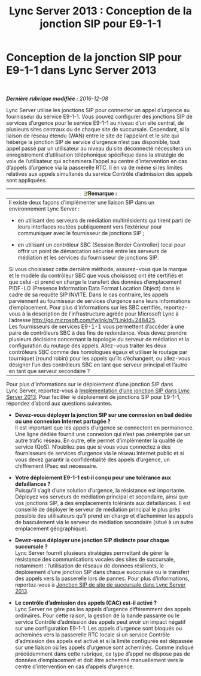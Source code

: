 ﻿---
title: 'Lync Server 2013 : Conception de la jonction SIP pour E9-1-1'
TOCTitle: Conception de la jonction SIP pour E9-1-1
ms:assetid: 4f93b974-b460-45c7-a4a8-6f38e34840f5
ms:mtpsurl: https://technet.microsoft.com/fr-fr/library/Gg398323(v=OCS.15)
ms:contentKeyID: 49297185
ms.date: 12/10/2016
mtps_version: v=OCS.15
ms.translationtype: HT
---

# Conception de la jonction SIP pour E9-1-1 dans Lync Server 2013

 

_**Dernière rubrique modifiée :** 2016-12-08_

Lync Server utilise les jonctions SIP pour connecter un appel d’urgence au fournisseur du service E9-1-1. Vous pouvez configurer des jonctions SIP de services d’urgence pour le service E9-1-1 au niveau d’un site central, de plusieurs sites centraux ou de chaque site de succursale. Cependant, si la liaison de réseau étendu (WAN) entre le site de l’appelant et le site qui héberge la jonction SIP de service d’urgence n’est pas disponible, tout appel passé par un utilisateur au niveau du site déconnecté nécessitera un enregistrement d’utilisation téléphonique spécifique dans la stratégie de voix de l’utilisateur qui acheminera l’appel au centre d’intervention en cas d’appels d’urgence via la passerelle RTC. Il en va de même si les limites relatives aux appels simultanés du service Contrôle d’admission des appels sont appliquées.

<table>
<colgroup>
<col style="width: 100%" />
</colgroup>
<thead>
<tr class="header">
<th><img src="images/Gg398920.note(OCS.15).gif" title="note" alt="note" />Remarque :</th>
</tr>
</thead>
<tbody>
<tr class="odd">
<td>Il existe deux façons d’implémenter une liaison SIP dans un environnement Lync Server :
<ul>
<li><p>en utilisant des serveurs de médiation multirésidents qui tirent parti de leurs interfaces routées publiquement vers l’extérieur pour communiquer avec le fournisseur de jonctions SIP ;</p></li>
<li><p>en utilisant un contrôleur SBC (Session Border Controller) local pour offrir un point de démarcation sécurisé entre les serveurs de médiation et les services du fournisseur de jonctions SIP.</p></li>
</ul>
Si vous choisissez cette dernière méthode, assurez-vous que la marque et le modèle du contrôleur SBC que vous choisissez ont été certifiés et que celui-ci prend en charge le transfert des données d’emplacement PIDF-LO (Presence Information Data Format Location Object) dans le cadre de sa requête SIP INVITE. Dans le cas contraire, les appels parviennent au fournisseur de services d’urgence sans leurs informations d’emplacement. Pour plus d’informations sur les SBC certifiés, reportez-vous à la description de l’infrastructure agréée pour Microsoft Lync à l’adresse <a href="http://go.microsoft.com/fwlink/p/?linkid=248425">http://go.microsoft.com/fwlink/p/?LinkId=248425</a>.<br />
Les fournisseurs de services E9-1-1 vous permettent d’accéder à une paire de contrôleurs SBC à des fins de redondance. Vous devez prendre plusieurs décisions concernant la topologie du serveur de médiation et la configuration du routage des appels. Allez-vous traiter les deux contrôleurs SBC comme des homologues égaux et utiliser le routage par tourniquet (round robin) pour les appels qu’ils s’échangent, ou allez-vous désigner l’un des contrôleurs SBC en tant que serveur principal et l’autre en tant que serveur secondaire ?</td>
</tr>
</tbody>
</table>


Pour plus d’informations sur le déploiement d’une jonction SIP dans Lync Server, reportez-vous à [Implémentation d’une jonction SIP dans Lync Server 2013](lync-server-2013-how-do-i-implement-sip-trunking.md). Pour faciliter le déploiement de jonctions SIP pour E9-1-1, répondez d’abord aux questions suivantes.

  - **Devez-vous déployer la jonction SIP sur une connexion en bail dédiée ou une connexion Internet partagée ?**  
    Il est important que les appels d’urgence se connectent en permanence. Une ligne dédiée fournit une connexion qui n’est pas préemptée par un autre trafic réseau. En outre, elle permet d’implémenter la qualité de service (QoS). N’oubliez pas que si vous vous connectez à des fournisseurs de services d’urgence via le réseau Internet public et si vous devez garantir la confidentialité des appels d’urgence, un chiffrement IPsec est nécessaire.

<!-- end list -->

  - **Votre déploiement E9-1-1 est-il conçu pour une tolérance aux défaillances ?**  
    Puisqu’il s’agit d’une solution d’urgence, la résistance est importante. Déployez vos serveurs de médiation principal et secondaire, ainsi que vos jonctions SIP, à des emplacements tolérants aux défaillances. Il est conseillé de déployer le serveur de médiation principal le plus près possible des utilisateurs qu’il prend en charge et d’acheminer les appels de basculement via le serveur de médiation secondaire (situé à un autre emplacement géographique).

<!-- end list -->

  - **Devez-vous déployer une jonction SIP distincte pour chaque succursale ?**  
    Lync Server fournit plusieurs stratégies permettant de gérer la résistance des communications vocales des sites de succursale, notamment : l’utilisation de réseaux de données résilients, le déploiement d’une jonction SIP dans chaque succursale ou le transfert des appels vers la passerelle lors de pannes. Pour plus d’informations, reportez-vous à [Jonction SIP de site de succursale dans Lync Server 2013](lync-server-2013-branch-site-sip-trunking.md).

<!-- end list -->

  - **Le contrôle d’admission des appels (CAC) est-il activé ?**  
    Lync Server ne gère pas les appels d’urgence différemment des appels ordinaires. Pour cette raison, la gestion de la bande passante ou le service Contrôle d’admission des appels peut avoir un impact négatif sur une configuration E9-1-1. Les appels d’urgence sont bloqués ou acheminés vers la passerelle RTC locale si un service Contrôle d’admission des appels est activé et si la limite configurée est dépassée sur une liaison où les appels d’urgence sont acheminés. Comme indiqué précédemment dans cette rubrique, ce type d’appel ne dispose pas de données d’emplacement et doit être acheminé manuellement vers le centre d’intervention en cas d’appels d’urgence.

